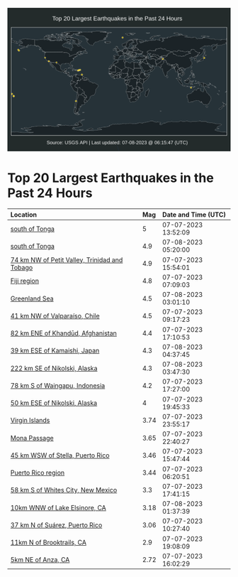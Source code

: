 ![Map](./map.png)

# Top 20 Largest Earthquakes in the Past 24 Hours

| Location | Mag | Date and Time (UTC) |
|:---|:---|:---|
| [south of Tonga](https://earthquake.usgs.gov/earthquakes/eventpage/us6000kqqq) | 5 | 07-07-2023 13:52:09 |
| [south of Tonga](https://earthquake.usgs.gov/earthquakes/eventpage/us6000kqxs) | 4.9 | 07-08-2023 05:20:00 |
| [74 km NW of Petit Valley, Trinidad and Tobago](https://earthquake.usgs.gov/earthquakes/eventpage/us6000kqs9) | 4.9 | 07-07-2023 15:54:01 |
| [Fiji region](https://earthquake.usgs.gov/earthquakes/eventpage/us6000kqnm) | 4.8 | 07-07-2023 07:09:03 |
| [Greenland Sea](https://earthquake.usgs.gov/earthquakes/eventpage/us6000kqxi) | 4.5 | 07-08-2023 03:01:10 |
| [41 km NW of Valparaíso, Chile](https://earthquake.usgs.gov/earthquakes/eventpage/us6000kqp1) | 4.5 | 07-07-2023 09:17:23 |
| [82 km ENE of Khandūd, Afghanistan](https://earthquake.usgs.gov/earthquakes/eventpage/us6000kqt7) | 4.4 | 07-07-2023 17:10:53 |
| [39 km ESE of Kamaishi, Japan](https://earthquake.usgs.gov/earthquakes/eventpage/us6000kqxn) | 4.3 | 07-08-2023 04:37:45 |
| [222 km SE of Nikolski, Alaska](https://earthquake.usgs.gov/earthquakes/eventpage/us6000kqxj) | 4.3 | 07-08-2023 03:47:30 |
| [78 km S of Waingapu, Indonesia](https://earthquake.usgs.gov/earthquakes/eventpage/us6000kqta) | 4.2 | 07-07-2023 17:27:00 |
| [50 km ESE of Nikolski, Alaska](https://earthquake.usgs.gov/earthquakes/eventpage/ak0238n8m7aj) | 4 | 07-07-2023 19:45:33 |
| [Virgin Islands](https://earthquake.usgs.gov/earthquakes/eventpage/pr2023188002) | 3.74 | 07-07-2023 23:55:17 |
| [Mona Passage](https://earthquake.usgs.gov/earthquakes/eventpage/pr2023188001) | 3.65 | 07-07-2023 22:40:27 |
| [45 km WSW of Stella, Puerto Rico](https://earthquake.usgs.gov/earthquakes/eventpage/pr2023188000) | 3.46 | 07-07-2023 15:47:44 |
| [Puerto Rico region](https://earthquake.usgs.gov/earthquakes/eventpage/pr71416638) | 3.44 | 07-07-2023 06:20:51 |
| [58 km S of Whites City, New Mexico](https://earthquake.usgs.gov/earthquakes/eventpage/tx2023nfac) | 3.3 | 07-07-2023 17:41:15 |
| [10km WNW of Lake Elsinore, CA](https://earthquake.usgs.gov/earthquakes/eventpage/ci39607258) | 3.18 | 07-08-2023 01:37:39 |
| [37 km N of Suárez, Puerto Rico](https://earthquake.usgs.gov/earthquakes/eventpage/pr71416658) | 3.06 | 07-07-2023 10:27:40 |
| [11km N of Brooktrails, CA](https://earthquake.usgs.gov/earthquakes/eventpage/nc73909976) | 2.9 | 07-07-2023 19:08:09 |
| [5km NE of Anza, CA](https://earthquake.usgs.gov/earthquakes/eventpage/ci39606682) | 2.72 | 07-07-2023 16:02:29 |
